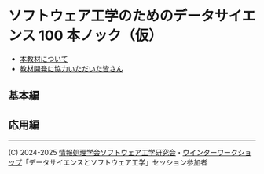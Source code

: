 # ソフトウェア工学のためのデータサイエンス 100 本ノック（仮）

* [本教材について](./about)
* [教材開発に協力いただいた皆さん](./collaborators)

## 基本編

## 応用編


* * *
(C) 2024-2025 [情報処理学会ソフトウェア工学研究会](https://www.sigse.jp/)・[ウインターワークショップ](https://wws.sigse.jp/)「データサイエンスとソフトウェア工学」セッション参加者
